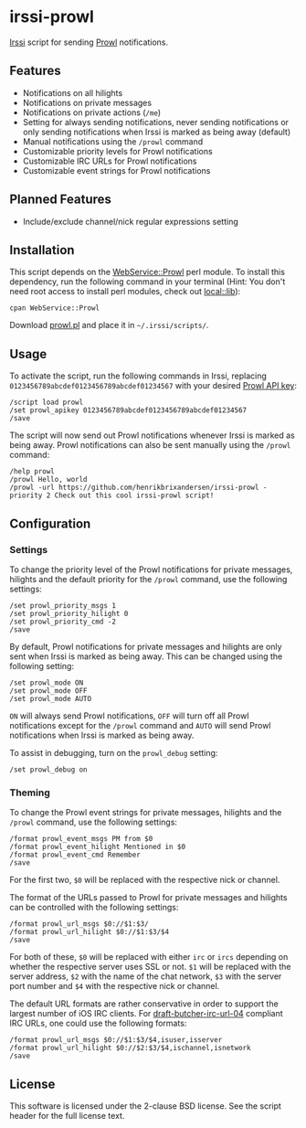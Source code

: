 # irssi-prowl

[Irssi](http://www.irssi.org/) script for sending
[Prowl](http://www.prowlapp.com/) notifications.

## Features

* Notifications on all hilights
* Notifications on private messages
* Notifications on private actions (``/me``)
* Setting for always sending notifications, never sending notifications or only sending notifications when Irssi is marked as being away (default)
* Manual notifications using the ``/prowl`` command
* Customizable priority levels for Prowl notifications
* Customizable IRC URLs for Prowl notifications
* Customizable event strings for Prowl notifications

## Planned Features

* Include/exclude channel/nick regular expressions setting

## Installation

This script depends on the
[WebService::Prowl](http://search.cpan.org/dist/WebService-Prowl/)
perl module. To install this dependency, run the following command in
your terminal (Hint: You don't need root access to install perl
modules, check out
[local::lib](http://search.cpan.org/dist/local-lib/)):

    cpan WebService::Prowl

Download
[prowl.pl](https://raw.github.com/henrikbrixandersen/irssi-prowl/master/prowl.pl)
and place it in ``~/.irssi/scripts/``.

## Usage

To activate the script, run the following commands in Irssi, replacing
``0123456789abcdef0123456789abcdef01234567`` with your desired [Prowl
API key](https://www.prowlapp.com/api_settings.php):

    /script load prowl
    /set prowl_apikey 0123456789abcdef0123456789abcdef01234567
    /save

The script will now send out Prowl notifications whenever Irssi is
marked as being away. Prowl notifications can also be sent manually
using the ``/prowl`` command:

    /help prowl
    /prowl Hello, world
    /prowl -url https://github.com/henrikbrixandersen/irssi-prowl -priority 2 Check out this cool irssi-prowl script!

## Configuration

### Settings

To change the priority level of the Prowl notifications for private
messages, hilights and the default priority for the ``/prowl``
command, use the following settings:

    /set prowl_priority_msgs 1
    /set prowl_priority_hilight 0
    /set prowl_priority_cmd -2
    /save

By default, Prowl notifications for private messages and hilights are
only sent when Irssi is marked as being away. This can be changed
using the following setting:

    /set prowl_mode ON
    /set prowl_mode OFF
    /set prowl_mode AUTO

``ON`` will always send Prowl notifications, ``OFF`` will turn off all
Prowl notifications except for the ``/prowl`` command and ``AUTO``
will send Prowl notifications when Irssi is marked as being away.

To assist in debugging, turn on the ``prowl_debug`` setting:

    /set prowl_debug on

### Theming

To change the Prowl event strings for private messages, hilights and
the ``/prowl`` command, use the following settings:

    /format prowl_event_msgs PM from $0
    /format prowl_event_hilight Mentioned in $0
    /format prowl_event_cmd Remember
    /save

For the first two, ``$0`` will be replaced with the respective nick or channel.

The format of the URLs passed to Prowl for private messages and
hilights can be controlled with the following settings:

    /format prowl_url_msgs $0://$1:$3/
    /format prowl_url_hilight $0://$1:$3/$4
    /save

For both of these, ``$0`` will be replaced with either ``irc`` or
``ircs`` depending on whether the respective server uses SSL or
not. ``$1`` will be replaced with the server address, ``$2`` with the
name of the chat network, ``$3`` with the server port number and
``$4`` with the respective nick or channel.

The default URL formats are rather conservative in order to support
the largest number of iOS IRC clients. For
[draft-butcher-irc-url-04](http://tools.ietf.org/html/draft-butcher-irc-url-04)
compliant IRC URLs, one could use the following formats:

    /format prowl_url_msgs $0://$1:$3/$4,isuser,isserver
    /format prowl_url_hilight $0://$2:$3/$4,ischannel,isnetwork
    /save

## License

This software is licensed under the 2-clause BSD license. See the
script header for the full license text.
